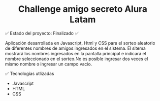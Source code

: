 <h1 align = "center">Challenge amigo secreto Alura Latam</h1>

:white_check_mark: Estado del proyecto: Finalizado :white_check_mark:

Aplicación desarrollada en Javascript, Html y CSS para el sorteo aleatorio de diferentes nombres de amigos ingresados en el sistema.
El sitema mostrará los nombres ingresados en la pantalla principal e indicará el nombre seleccionado en el sorteo.No es posible ingresar dos veces el mismo nombre o ingresar un campo vacío.


:white_check_mark: Tecnologías utlizadas
<ul>
<li>Javascript</li>
<li>HTML</li>
<li>CSS</li>
</ul>
